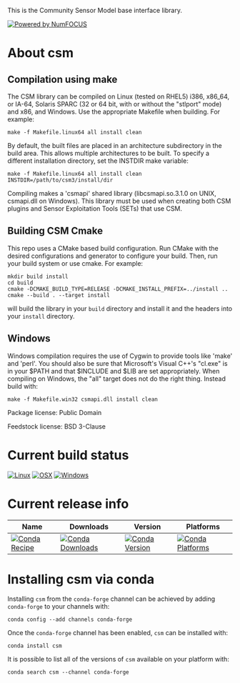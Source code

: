 This is the Community Sensor Model base interface library.

[![Powered by NumFOCUS](https://img.shields.io/badge/powered%20by-NumFOCUS-orange.svg?style=flat&colorA=E1523D&colorB=007D8A)](http://numfocus.org)

About csm
=========

Compilation using make
----------------------
The CSM library can be compiled on Linux (tested on RHEL5) i386, x86_64, or IA-64, Solaris SPARC (32 or 64 bit, with or without the "stlport" mode) and x86, and Windows.  Use the appropriate Makefile when building.  For example:

    make -f Makefile.linux64 all install clean

By default, the built files are placed in an architecture subdirectory in the build area.  This allows multiple architectures to be built.  To specify a different installation directory, set the INSTDIR make variable:

    make -f Makefile.linux64 all install clean INSTDIR=/path/to/csm3/install/dir

Compiling makes a 'csmapi' shared library (libcsmapi.so.3.1.0 on UNIX, csmapi.dll on Windows).  This library must be used when creating both CSM plugins and Sensor Exploitation Tools (SETs) that use CSM.

Building CSM Cmake
------------------
This repo uses a CMake based build configuration. Run CMake with the desired configurations and generator to configure your build. Then, run your build system or use cmake. For example:

```
mkdir build install
cd build
cmake -DCMAKE_BUILD_TYPE=RELEASE -DCMAKE_INSTALL_PREFIX=../install ..
cmake --build . --target install
```

will build the library in your `build` directory and install it and the headers into your `install` directory.

Windows
-------
Windows compilation requires the use of Cygwin to provide tools like 'make' and 'perl'.  You should also be sure that Microsoft's Visual C++'s "cl.exe" is in your $PATH and that $INCLUDE and $LIB are set appropriately.  When compiling on Windows, the "all" target does not do the right thing.  Instead build with:

    make -f Makefile.win32 csmapi.dll install clean

Package license: Public Domain

Feedstock license: BSD 3-Clause

Current build status
====================
[![Linux](https://img.shields.io/circleci/project/github/conda-forge/csm-feedstock/master.svg?label=Linux)](https://circleci.com/gh/conda-forge/csm-feedstock)
[![OSX](https://img.shields.io/travis/conda-forge/csm-feedstock/master.svg?label=macOS)](https://travis-ci.org/conda-forge/csm-feedstock)
[![Windows](https://img.shields.io/appveyor/ci/conda-forge/csm-feedstock/master.svg?label=Windows)](https://ci.appveyor.com/project/conda-forge/csm-feedstock/branch/master)

Current release info
====================

| Name | Downloads | Version | Platforms |
| --- | --- | --- | --- |
| [![Conda Recipe](https://img.shields.io/badge/recipe-csm-green.svg)](https://anaconda.org/conda-forge/csm) | [![Conda Downloads](https://img.shields.io/conda/dn/conda-forge/csm.svg)](https://anaconda.org/conda-forge/csm) | [![Conda Version](https://img.shields.io/conda/vn/conda-forge/csm.svg)](https://anaconda.org/conda-forge/csm) | [![Conda Platforms](https://img.shields.io/conda/pn/conda-forge/csm.svg)](https://anaconda.org/conda-forge/csm) |

Installing csm via conda
========================

Installing `csm` from the `conda-forge` channel can be achieved by adding `conda-forge` to your channels with:

```
conda config --add channels conda-forge
```

Once the `conda-forge` channel has been enabled, `csm` can be installed with:

```
conda install csm
```

It is possible to list all of the versions of `csm` available on your platform with:

```
conda search csm --channel conda-forge
```
